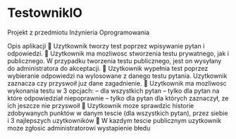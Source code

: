# TestownikIO
Projekt z przedmiotu Inżynieria Oprogramowania

Opis aplikacji
 Uzytkownik tworzy test poprzez wpisywanie pytan i odpowiedzi.
 Uzytkownik ma mozliwosc stworzenia testu prywatnego, jak i publicznego.
W przypadku tworzenia testu publicznego, jest on wysyłany do
administratora do akceptacji.
 Uzytkownik wypełnia test poprzez wybieranie odpowiedzi na wylosowane
z danego testu pytania. Uzytkownik zaznacza czy przyswoił juz
dane zagadnienie.
 Uzytkownik ma mozliwosc wykonania testu w 3 opcjach:
– dla wszystkich pytan
– tylko dla pytan na które odpowiedział niepoprawnie
– tylko dla pytan dla których zaznaczył, ze ich jeszcze nie przyswoił
 Uzytkownik moze sprawdzic historie zdobywanych punktów w danym
tescie (dla wszystkich pytan), przez siebie i 3 najlepszych uzytkowników
 W kazdym tescie publicznym uzytkownik moze zgłosic administratorowi
wystapienie błedu
